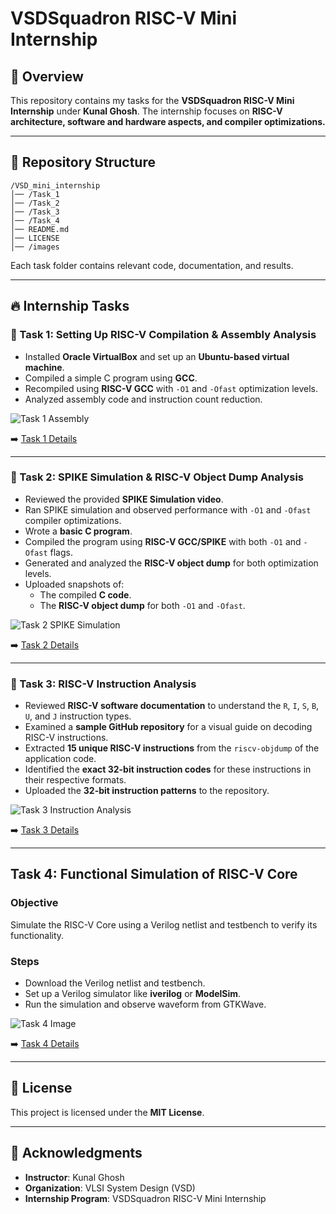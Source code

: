 # VSDSquadron RISC-V Mini Internship

## 📌 Overview
This repository contains my tasks for the **VSDSquadron RISC-V Mini Internship** under **Kunal Ghosh**. The internship focuses on **RISC-V architecture, software and hardware aspects, and compiler optimizations.**

---

## 📂 Repository Structure
```
/VSD_mini_internship
│── /Task_1
│── /Task_2
│── /Task_3
│── /Task_4
│── README.md
│── LICENSE
│── /images
```

Each task folder contains relevant code, documentation, and results.

---

## 🔥 Internship Tasks

### 📝 Task 1: Setting Up RISC-V Compilation & Assembly Analysis
- Installed **Oracle VirtualBox** and set up an **Ubuntu-based virtual machine**.
- Compiled a simple C program using **GCC**.
- Recompiled using **RISC-V GCC** with `-O1` and `-Ofast` optimization levels.
- Analyzed assembly code and instruction count reduction.

![Task 1 Assembly](images/task1_assembly.png)

➡️ [Task 1 Details](Task_1/README.md)

---

### 📝 Task 2: SPIKE Simulation & RISC-V Object Dump Analysis
- Reviewed the provided **SPIKE Simulation video**.
- Ran SPIKE simulation and observed performance with `-O1` and `-Ofast` compiler optimizations.
- Wrote a **basic C program**.
- Compiled the program using **RISC-V GCC/SPIKE** with both `-O1` and `-Ofast` flags.
- Generated and analyzed the **RISC-V object dump** for both optimization levels.
- Uploaded snapshots of:
  - The compiled **C code**.
  - The **RISC-V object dump** for both `-O1` and `-Ofast`.

![Task 2 SPIKE Simulation](images/task2_spike.png)

➡️ [Task 2 Details](Task_2/README.md)

---

### 📝 Task 3: RISC-V Instruction Analysis
- Reviewed **RISC-V software documentation** to understand the `R`, `I`, `S`, `B`, `U`, and `J` instruction types.
- Examined a **sample GitHub repository** for a visual guide on decoding RISC-V instructions.
- Extracted **15 unique RISC-V instructions** from the `riscv-objdump` of the application code.
- Identified the **exact 32-bit instruction codes** for these instructions in their respective formats.
- Uploaded the **32-bit instruction patterns** to the repository.

![Task 3 Instruction Analysis](images/task3_instructions.png)

➡️ [Task 3 Details](Task_3/README.md)

---

## Task 4: Functional Simulation of RISC-V Core  

### Objective  
Simulate the RISC-V Core using a Verilog netlist and testbench to verify its functionality.  

### Steps  
- Download the Verilog netlist and testbench.  
- Set up a Verilog simulator like **iverilog** or **ModelSim**.  
- Run the simulation and observe waveform from GTKWave.

![Task 4 Image](images/task4.png)

➡️ [Task 4 Details](Task_4/README.md)

---

## 📜 License
This project is licensed under the **MIT License**.

---

## 🤝 Acknowledgments
- **Instructor**: Kunal Ghosh
- **Organization**: VLSI System Design (VSD)
- **Internship Program**: VSDSquadron RISC-V Mini Internship

